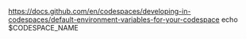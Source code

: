 https://docs.github.com/en/codespaces/developing-in-codespaces/default-environment-variables-for-your-codespace
echo $CODESPACE_NAME

